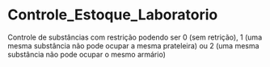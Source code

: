# Controle_Estoque_Laboratorio
Controle de substâncias com restrição podendo ser 0 (sem retrição), 1 (uma mesma substância não pode ocupar a mesma prateleira) ou 2 (uma mesma substância não pode ocupar o mesmo armário)
